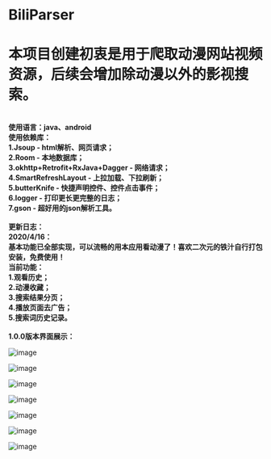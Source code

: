 # BiliParser
<h1>本项目创建初衷是用于爬取动漫网站视频资源，后续会增加除动漫以外的影视搜索。</h1><br>
<b>使用语言：java、android
<br>使用依赖库：
<br>1.Jsoup - html解析、网页请求；
<br>2.Room - 本地数据库；
<br>3.okhttp+Retrofit+RxJava+Dagger - 网络请求；
<br>4.SmartRefreshLayout - 上拉加载、下拉刷新；
<br>5.butterKnife - 快捷声明控件、控件点击事件；
<br>6.logger - 打印更长更完整的日志；
<br>7.gson - 超好用的json解析工具。</b>
<br>
<br>
<b>更新日志：
<br>2020/4/16：
<br>基本功能已全部实现，可以流畅的用本应用看动漫了！喜欢二次元的铁汁自行打包安装，免费使用！
<br>当前功能：
<br>1.观看历史；
<br>2.动漫收藏；
<br>3.搜索结果分页；
<br>4.播放页面去广告；
<br>5.搜索词历史记录。</b>
<br>
<br>
<b>1.0.0版本界面展示：</b><br>

![image](https://github.com/hellojessehao/BiliParser/blob/master/app/src/main/res/mipmap-xxhdpi/ui1.jpg)

![image](https://github.com/hellojessehao/BiliParser/blob/master/app/src/main/res/mipmap-xxhdpi/ui2.jpg)

![image](https://github.com/hellojessehao/BiliParser/blob/master/app/src/main/res/mipmap-xxhdpi/ui3.jpg)

![image](https://github.com/hellojessehao/BiliParser/blob/master/app/src/main/res/mipmap-xxhdpi/ui4.jpg)

![image](https://github.com/hellojessehao/BiliParser/blob/master/app/src/main/res/mipmap-xxhdpi/ui5.jpg)

![image](https://github.com/hellojessehao/BiliParser/blob/master/app/src/main/res/mipmap-xxhdpi/ui6.jpg)

![image](https://github.com/hellojessehao/BiliParser/blob/master/app/src/main/res/mipmap-xxhdpi/ui7.jpg)

